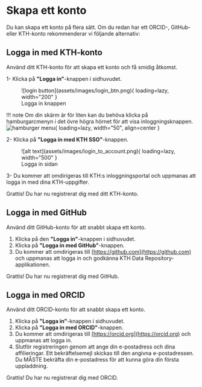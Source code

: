 # Skapa ett konto

Du kan skapa ett konto på flera sätt. Om du redan har ett ORCID-, GitHub- eller KTH-konto rekommenderar vi följande alternativ:

## Logga in med KTH-konto

Använd ditt KTH-konto för att skapa ett konto och få smidig åtkomst.

1- Klicka på **"Logga in"**-knappen i sidhuvudet.

<figure markdown="span">
    ![login button](assets/images/login_btn.png){ loading=lazy, width="200" }
  <figcaption>Logga in knappen</figcaption>
</figure>

!!! note
    Om din skärm är för liten kan du behöva klicka på hamburgarcmenyn i det övre högra hörnet för att visa inloggningsknappen.
    ![hamburger menu](assets/images/hamburger_menu.png){ loading=lazy, width="50", align=center }

2- Klicka på **"Logga in med KTH SSO"**-knappen.

<figure markdown="span">
    ![alt text](assets/images/login_to_account.png){ loading=lazy, width="500" }
  <figcaption>Logga in sidan</figcaption>
</figure>

3- Du kommer att omdirigeras till KTH:s inloggningsportal och uppmanas att logga in med dina KTH-uppgifter.

Grattis! Du har nu registrerat dig med ditt KTH-konto.

## Logga in med GitHub

Använd ditt GitHub-konto för att snabbt skapa ett konto.

1. Klicka på den **"Logga in"**-knappen i sidhuvudet.
2. Klicka på **"Logga in med GitHub"**-knappen.
3. Du kommer att omdirigeras till [https://github.com](https://github.com) och uppmanas att logga in och godkänna KTH Data Repository-applikationen.

Grattis! Du har nu registrerat dig med GitHub.

## Logga in med ORCID

Använd ditt ORCID-konto för att snabbt skapa ett konto.

1. Klicka på **"Logga in"**-knappen i sidhuvudet.
2. Klicka på **"Logga in med ORCID"**-knappen.
3. Du kommer att omdirigeras till [https://orcid.org](https://orcid.org) och uppmanas att logga in.
4. Slutför registreringen genom att ange din e-postadress och dina affilieringar. Ett bekräftelsemejl skickas till den angivna e-postadressen. Du MÅSTE bekräfta din e-postadress för att kunna göra din första uppladdning.

Grattis! Du har nu registrerat dig med ORCID.
